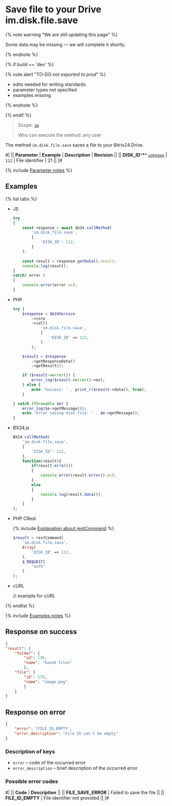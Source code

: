 # Save file to your Drive im.disk.file.save

{% note warning "We are still updating this page" %}

Some data may be missing — we will complete it shortly.

{% endnote %}

{% if build == 'dev' %}

{% note alert "TO-DO _not exported to prod_" %}

- edits needed for writing standards
- parameter types not specified
- examples missing

{% endnote %}

{% endif %}

> Scope: [`im`](../../scopes/permissions.md)
>
> Who can execute the method: any user

The method `im.disk.file.save` saves a file to your Bitrix24.Drive.

#|
|| **Parameter** | **Example** | **Description** | **Revision** ||
|| **DISK_ID^*^**
[`unknown`](../../data-types.md) | `112` | File identifier | 21 ||
|#

{% include [Parameter notes](../../../_includes/required.md) %}

## Examples

{% list tabs %}

- JS

    ```js
    try
    {
    	const response = await $b24.callMethod(
    		'im.disk.file.save',
    		{
    			'DISK_ID': 112,
    		}
    	);
    	
    	const result = response.getData().result;
    	console.log(result);
    }
    catch( error )
    {
    	console.error(error.ex);
    }
    ```

- PHP

    ```php
    try {
        $response = $b24Service
            ->core
            ->call(
                'im.disk.file.save',
                [
                    'DISK_ID' => 112,
                ]
            );
    
        $result = $response
            ->getResponseData()
            ->getResult();
    
        if ($result->error()) {
            error_log($result->error()->ex);
        } else {
            echo 'Success: ' . print_r($result->data(), true);
        }
    
    } catch (Throwable $e) {
        error_log($e->getMessage());
        echo 'Error saving disk file: ' . $e->getMessage();
    }
    ```

- BX24.js

    ```javascript
    BX24.callMethod(
        'im.disk.file.save',
        {
            'DISK_ID': 112,
        },
        function(result){
            if(result.error())
            {
                console.error(result.error().ex);
            }
            else
            {
                console.log(result.data());
            }
        }
    );
    ```

- PHP CRest

    {% include [Explanation about restCommand](../_includes/rest-command.md) %}

    ```php
    $result = restCommand(
        'im.disk.file.save',
        Array(
            'DISK_ID' => 112,
        ),
        $_REQUEST[
            "auth"
        ]
    );
    ```

- cURL

    // example for cURL

{% endlist %}

{% include [Examples notes](../../../_includes/examples.md) %}

## Response on success

```json
{
"result": {
    "folder": {
        "id": 130,
        "name": "Saved files"
        },
    "file": {
        "id": 578,
        "name": "image.png"
        }
    }
}
```

## Response on error

```json
{
    "error": "FILE_ID_EMPTY",
    "error_description": "File ID can't be empty"
}
```

### Description of keys

- `error` – code of the occurred error
- `error_description` – brief description of the occurred error

### Possible error codes

#|
|| **Code** | **Description** ||
|| **FILE_SAVE_ERROR** | Failed to save the file ||
|| **FILE_ID_EMPTY** | File identifier not provided ||
|#